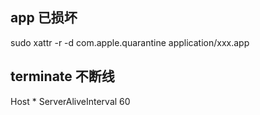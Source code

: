 ## app 已损坏

sudo xattr -r -d com.apple.quarantine application/xxx.app

## terminate 不断线

Host *
        ServerAliveInterval 60